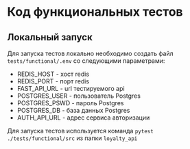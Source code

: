 # Код функциональных тестов

## Локальный запуск
Для запуска тестов локально необходимо создать файл `tests/functional/.env` со следующими параметрами:

- REDIS_HOST - хост redis
- REDIS_PORT - порт redis
- FAST_API_URL - url тестируемого api
- POSTGRES_USER - пользователь Postgres
- POSTGRES_PSWD - пароль Postgres
- POSTGRES_DB - база данных Postgres
- AUTH_API_URL - адрес сервиса авторизации

Для запуска тестов используется команда `pytest ./tests/functional/src` из папки `loyalty_api`

